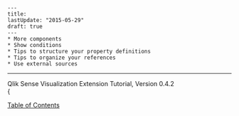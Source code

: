 # 

	---
	title:
	lastUpdate: "2015-05-29"
	draft: true
	---
	* More components
	* Show conditions
	* Tips to structure your property definitions
	* Tips to organize your references
	* Use external sources

---
Qlik Sense Visualization Extension Tutorial, Version 0.4.2<br/>
{

[Table of Contents](00-TOC.md)